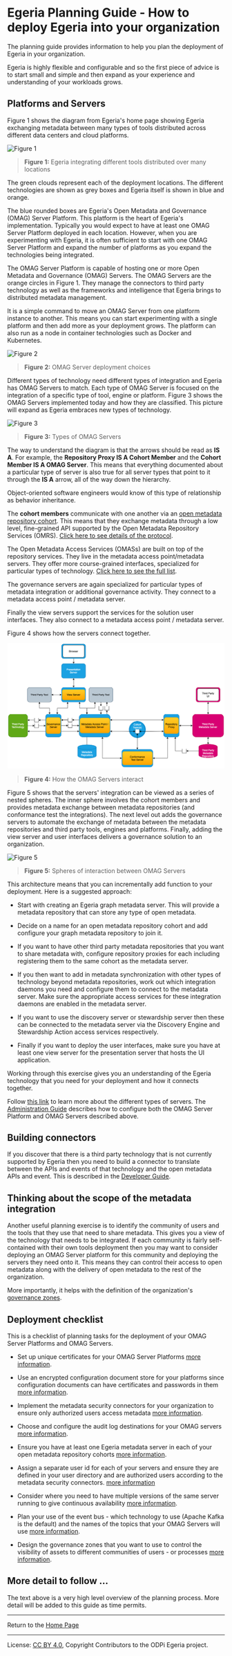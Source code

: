 <!-- SPDX-License-Identifier: CC-BY-4.0 -->
<!-- Copyright Contributors to the ODPi Egeria project 2020. -->

# Egeria Planning Guide - How to deploy Egeria into your organization

The planning guide provides information to help you plan the deployment of Egeria
in your organization.

Egeria is highly flexible and configurable and so the first
piece of advice is to start small and simple and then expand as your experience
and understanding of your workloads grows.

## Platforms and Servers

Figure 1 shows the diagram from Egeria's home page showing Egeria exchanging metadata
between many types of tools distributed across different data centers and cloud
platforms.

![Figure 1](../images/egeria-distributed-operation.png#pagewidth)
> **Figure 1:** Egeria integrating different tools distributed over many locations

The green clouds represent each of the deployment locations.
The different technologies
are shown as grey boxes and Egeria itself is shown in blue and orange.

The blue rounded boxes are Egeria's Open Metadata and Governance (OMAG) Server Platform.
This platform is the heart of Egeria's implementation.  Typically you would expect to
have at least one OMAG Server Platform deployed in each location.  However,
when you are experimenting with Egeria, it is often sufficient to start with one
OMAG Server Platform and expand the number of platforms
as you expand the technologies being integrated.

The OMAG Server Platform is capable of hosting
one or more Open Metadata and Governance (OMAG) Servers.  The OMAG Servers are the orange
circles in Figure 1.  They manage the connectors to third party technology as well as the
frameworks and intelligence that Egeria brings to distributed metadata management.

It is a simple command to move an OMAG Server from one platform instance to another.
This means you can start experimenting with a single platform and then add more as
your deployment grows.  The platform can also run as a node in container technologies
such as Docker and Kubernetes.

![Figure 2](../../../open-metadata-implementation/admin-services/docs/concepts/omag-server-deployment-choices.png)
> **Figure 2:** OMAG Server deployment choices

Different types of technology need different types of integration and Egeria has OMAG Servers to match.
Each type of OMAG Server is focused on the integration of a specific type of tool, engine or platform.
Figure 3 shows the OMAG Servers implemented today and how they are classified.
This picture will expand as Egeria embraces new types of technology.

![Figure 3](../../../open-metadata-implementation/admin-services/docs/concepts/types-of-omag-servers.png#pagewidth)
> **Figure 3:** Types of OMAG Servers

The way to understand the diagram is that the arrows should be read as **IS A**.  For example,
the **Repository Proxy IS A Cohort Member** and the **Cohort Member IS A OMAG Server**.
This means that everything documented about a particular type of server is also true for
all server types that point to it through the **IS A** arrow, all of the way down the hierarchy.

Object-oriented software engineers would know of this type of relationship as behavior inheritance.

The **cohort members** communicate with one another
via an [open metadata repository cohort](../../../open-metadata-implementation/repository-services/docs/open-metadata-repository-cohort.md).
This means that they exchange metadata through a low level, fine-grained
API supported by the Open Metadata Repository Services (OMRS).
[Click here to see details of the protocol](../../../open-metadata-implementation/repository-services/docs/metadata-meta-model.md).

The Open Metadata Access Services (OMASs) are built on top of the repository services.
They live in the metadata access point/metadata servers.
They offer more course-grained interfaces, specialized for particular types of technology.
[Click here to see the full list](../../../open-metadata-implementation/access-services).

The governance servers are again specialized for particular types of
metadata integration or additional governance activity.
They connect to a metadata access point / metadata server.

Finally the view servers support the services for the solution user interfaces.  They also connect to a
metadata access point / metadata server.

Figure 4 shows how the servers connect together.

![Figure 4](../../../open-metadata-implementation/admin-services/docs/concepts/omag-server-ecosystem.png#pagewidth)
> **Figure 4:** How the OMAG Servers interact

Figure 5 shows that the servers' integration can be viewed as a series of nested spheres.
The inner sphere involves the cohort members and provides metadata exchange between metadata repositories
(and conformance test the integrations).  The next level out adds the governance servers to
automate the exchange of metadata between the metadata repositories and third party tools, engines and
platforms.  Finally, adding the view server and user interfaces delivers a governance solution to an
organization.

![Figure 5](omag-server-integration-spheres.png)
> **Figure 5:** Spheres of interaction between OMAG Servers

This architecture means that you can incrementally add function to your deployment.
Here is a suggested approach:

* Start with creating an Egeria graph metadata server.  This will provide a metadata repository
  that can store any type of open metadata.

* Decide on a name for an open metadata repository cohort and add configure your graph metadata repository to join it.

* If you want to have other third party metadata repositories that you want to share metadata with,
  configure repository proxies for each including registering them to the same cohort as the metadata server.
 
* If you then want to add in metadata synchronization with other types of technology beyond metadata repositories,
  work out which integration daemons you need and configure them to connect to the metadata server.
  Make sure the appropriate access services for these integration daemons are enabled in the metadata server.

* If you want to use the discovery server or stewardship server then these can be connected to the
  metadata server via the Discovery Engine and Stewardship Action access services respectively.
  
* Finally if you want to deploy the user interfaces, make sure you have at least one view server for the
  presentation server that hosts the UI application.

Working through this exercise gives you an understanding of the Egeria technology that you need for
your deployment and how it connects together.

Follow [this link](../../../open-metadata-implementation/admin-services/docs/concepts)
to learn more about the different types of servers.
The [Administration Guide](../../../open-metadata-implementation/admin-services/docs/user)
describes how to configure both the OMAG Server Platform and OMAG Servers described above.

## Building connectors

If you discover that there is a third party technology that is not currently supported 
by Egeria then you need to build a connector to translate between the APIs and events of that
technology and the open metadata APIs and event.  This is described in the
[Developer Guide](../developer-guide).

## Thinking about the scope of the metadata integration

Another useful planning exercise is to identify the community
of users and the tools that they use that need to share metadata.
This gives you a view of the technology that needs to be integrated.
If each community is fairly self-contained with their own tools deployment
then you may want to consider deploying an OMAG Server platform for this community and
deploying the servers they need onto it.  This means they can control
their access to open metadata along with the delivery of open metadata to the rest of the organization.

More importantly, it helps with the definition of the organization's
[governance zones](../../../open-metadata-implementation/access-services/docs/concepts/governance-zones).

## Deployment checklist

This is a checklist of planning tasks for the deployment of your OMAG Server Platforms
and OMAG Servers.

* Set up unique certificates for your OMAG Server Platforms
  [more information](../../../open-metadata-implementation/admin-services/docs/user/omag-server-platform-transport-level-security.md).

* Use an encrypted configuration document store for your platforms since
  configuration documents can have certificates and passwords in them
  [more information](../../../open-metadata-implementation/admin-services/docs/user/configuring-the-configuration-document-store.md).

* Implement the metadata security connectors for your organization to
  ensure only authorized users access metadata
  [more information](../../../open-metadata-implementation/common-services/metadata-security).
  
* Choose and configure the audit log destinations for your OMAG servers
  [more information](../../../open-metadata-implementation/admin-services/docs/user/configuring-the-audit-log.md).

* Ensure you have at least one Egeria metadata server in each of your
  open metadata repository cohorts
  [more information](../../../open-metadata-implementation/admin-services/docs/user/configuring-the-repository-services.md).
  
* Assign a separate user id for each of your servers and ensure they are
  defined in your user directory and are authorized users according to the
  metadata security connectors.
  [more information](../../../open-metadata-implementation/admin-services/docs/user/configuring-omag-server-basic-properties.md)
  
* Consider where you need to have multiple versions of the same server running to give continuous
  availability
  [more information](../../../open-metadata-implementation/admin-services/docs/user).
  
* Plan your use of the event bus - which technology to use (Apache Kafka is the default)
  and the names of the topics that your OMAG Servers will use
  [more information](../../../open-metadata-implementation/admin-services/docs/concepts/event-bus.md).
  
* Design the governance zones that you want to use to control the visibility of assets to
  different communities of users - or processes
  [more information](../../../open-metadata-implementation/access-services/docs/concepts/governance-zones).


## More detail to follow ...

The text above is a very high level overview of the planning process.
More detail will be added to this guide as time permits.

----
Return to the [Home Page](../../../index.md)

----
License: [CC BY 4.0](https://creativecommons.org/licenses/by/4.0/),
Copyright Contributors to the ODPi Egeria project.